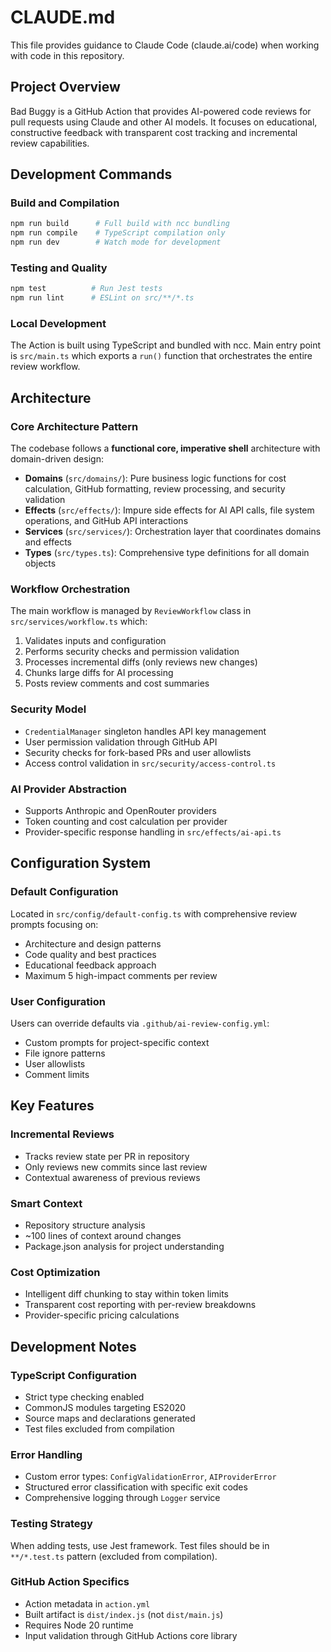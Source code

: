 # CLAUDE.md

This file provides guidance to Claude Code (claude.ai/code) when working with code in this repository.

## Project Overview

Bad Buggy is a GitHub Action that provides AI-powered code reviews for pull requests using Claude and other AI models. It focuses on educational, constructive feedback with transparent cost tracking and incremental review capabilities.

## Development Commands

### Build and Compilation
```bash
npm run build      # Full build with ncc bundling
npm run compile    # TypeScript compilation only  
npm run dev        # Watch mode for development
```

### Testing and Quality
```bash
npm test          # Run Jest tests
npm run lint      # ESLint on src/**/*.ts
```

### Local Development
The Action is built using TypeScript and bundled with ncc. Main entry point is `src/main.ts` which exports a `run()` function that orchestrates the entire review workflow.

## Architecture

### Core Architecture Pattern
The codebase follows a **functional core, imperative shell** architecture with domain-driven design:

- **Domains** (`src/domains/`): Pure business logic functions for cost calculation, GitHub formatting, review processing, and security validation
- **Effects** (`src/effects/`): Impure side effects for AI API calls, file system operations, and GitHub API interactions  
- **Services** (`src/services/`): Orchestration layer that coordinates domains and effects
- **Types** (`src/types.ts`): Comprehensive type definitions for all domain objects

### Workflow Orchestration
The main workflow is managed by `ReviewWorkflow` class in `src/services/workflow.ts` which:
1. Validates inputs and configuration
2. Performs security checks and permission validation
3. Processes incremental diffs (only reviews new changes)
4. Chunks large diffs for AI processing
5. Posts review comments and cost summaries

### Security Model
- `CredentialManager` singleton handles API key management
- User permission validation through GitHub API
- Security checks for fork-based PRs and user allowlists
- Access control validation in `src/security/access-control.ts`

### AI Provider Abstraction
- Supports Anthropic and OpenRouter providers
- Token counting and cost calculation per provider
- Provider-specific response handling in `src/effects/ai-api.ts`

## Configuration System

### Default Configuration
Located in `src/config/default-config.ts` with comprehensive review prompts focusing on:
- Architecture and design patterns
- Code quality and best practices  
- Educational feedback approach
- Maximum 5 high-impact comments per review

### User Configuration
Users can override defaults via `.github/ai-review-config.yml`:
- Custom prompts for project-specific context
- File ignore patterns
- User allowlists
- Comment limits

## Key Features

### Incremental Reviews
- Tracks review state per PR in repository
- Only reviews new commits since last review
- Contextual awareness of previous reviews

### Smart Context
- Repository structure analysis
- ~100 lines of context around changes
- Package.json analysis for project understanding

### Cost Optimization
- Intelligent diff chunking to stay within token limits
- Transparent cost reporting with per-review breakdowns
- Provider-specific pricing calculations

## Development Notes

### TypeScript Configuration
- Strict type checking enabled
- CommonJS modules targeting ES2020
- Source maps and declarations generated
- Test files excluded from compilation

### Error Handling
- Custom error types: `ConfigValidationError`, `AIProviderError`
- Structured error classification with specific exit codes
- Comprehensive logging through `Logger` service

### Testing Strategy
When adding tests, use Jest framework. Test files should be in `**/*.test.ts` pattern (excluded from compilation).

### GitHub Action Specifics
- Action metadata in `action.yml` 
- Built artifact is `dist/index.js` (not `dist/main.js`)
- Requires Node 20 runtime
- Input validation through GitHub Actions core library
